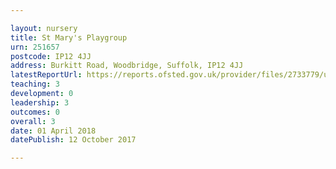 ```yaml
---

layout: nursery
title: St Mary's Playgroup
urn: 251657
postcode: IP12 4JJ
address: Burkitt Road, Woodbridge, Suffolk, IP12 4JJ
latestReportUrl: https://reports.ofsted.gov.uk/provider/files/2733779/urn/251657.pdf
teaching: 3
development: 0
leadership: 3
outcomes: 0
overall: 3
date: 01 April 2018 
datePublish: 12 October 2017

---
```

